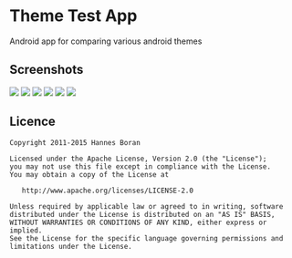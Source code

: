 # Theme Test App
Android app for comparing various android themes

## Screenshots
![](Screens/static/N5_Material.png)
![](Screens/static/N5_Holo.png)
![](Screens/static/N5_Classic.png)
![](Screens/static/S4_AppCompat.png)
![](Screens/static/S4_Devicedefault.png)
![](Screens/static/DesireS_Devicedefault.png)

## Licence
    Copyright 2011-2015 Hannes Boran

    Licensed under the Apache License, Version 2.0 (the "License");
    you may not use this file except in compliance with the License.
    You may obtain a copy of the License at

       http://www.apache.org/licenses/LICENSE-2.0

    Unless required by applicable law or agreed to in writing, software
    distributed under the License is distributed on an "AS IS" BASIS,
    WITHOUT WARRANTIES OR CONDITIONS OF ANY KIND, either express or implied.
    See the License for the specific language governing permissions and
    limitations under the License.